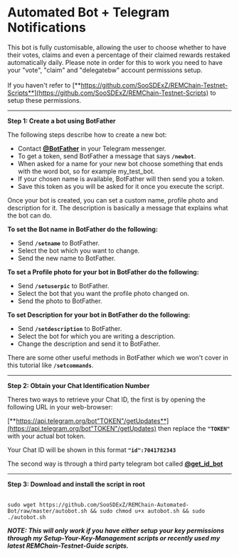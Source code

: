 # Automated Bot + Telegram Notifications

This bot is fully customisable, allowing the user to choose whether to have their votes, claims and even a percentage of their claimed rewards restaked automatically daily. Please note in order for this to work you need to have your "vote", "claim" and "delegatebw" account permissions setup.<br>
<br>
If you haven't refer to [**https://github.com/SooSDExZ/REMChain-Testnet-Scripts**](https://github.com/SooSDExZ/REMChain-Testnet-Scripts) to setup these permissions.

***

**Step 1: Create a bot using BotFather**

The following steps describe how to create a new bot:

* Contact [**@BotFather**](https://telegram.me/BotFather) in your Telegram messenger.
* To get a token, send BotFather a message that says **`/newbot`**.
* When asked for a name for your new bot choose something that ends with the word bot, so for example my_test_bot.
* If your chosen name is available, BotFather will then send you a token.
* Save this token as you will be asked for it once you execute the script.

Once your bot is created, you can set a custom name, profile photo and description for it. The description is basically a message that explains what the bot can do.

**To set the Bot name in BotFather do the following:**

* Send **`/setname`** to BotFather.
* Select the bot which you want to change.
* Send the new name to BotFather.

**To set a Profile photo for your bot in BotFather do the following:**

* Send **`/setuserpic`** to BotFather.
* Select the bot that you want the profile photo changed on.
* Send the photo to BotFather.

**To set Description for your bot in BotFather do the following:**

* Send **`/setdescription`** to BotFather.
* Select the bot for which you are writing a description.
* Change the description and send it to BotFather.

There are some other useful methods in BotFather which we won't cover in this tutorial like **`/setcommands`**.

***

**Step 2: Obtain your Chat Identification Number**

Theres two ways to retrieve your Chat ID, the first is by opening the following URL in your web-browser: 

[**https://api.telegram.org/bot"TOKEN"/getUpdates**](https://api.telegram.org/bot"TOKEN"/getUpdates) then replace the **`"TOKEN"`** with your actual bot token.

Your Chat ID will be shown in this format **`"id":7041782343`**

The second way is through a third party telegram bot called [**@get_id_bot**](https://telegram.me/get_id_bot)

***

**Step 3: Download and install the script in root**
<br>
<br>
```
sudo wget https://github.com/SooSDExZ/REMChain-Automated-Bot/raw/master/autobot.sh && sudo chmod u+x autobot.sh && sudo ./autobot.sh
```
**_NOTE: This will only work if you have either setup your key permissions through my Setup-Your-Key-Management scripts or recently used my latest REMChain-Testnet-Guide scripts._**
